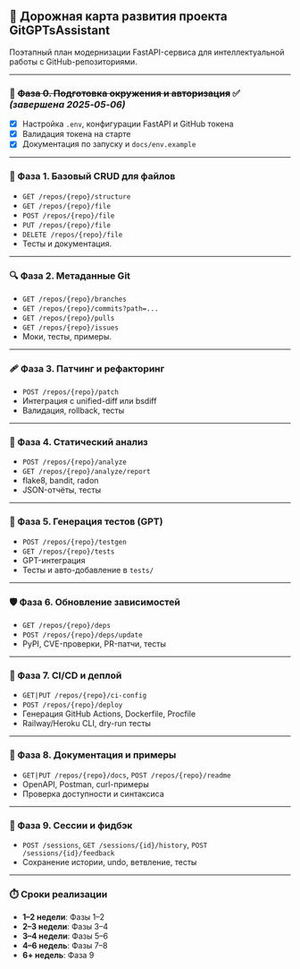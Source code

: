 ## 🚀 Дорожная карта развития проекта GitGPTsAssistant

Поэтапный план модернизации FastAPI-сервиса для интеллектуальной работы с GitHub-репозиториями.

---

### 🔰 ~~Фаза 0. Подготовка окружения и авторизация~~ ✅ *(завершена 2025‑05‑06)*
- [x] Настройка `.env`, конфигурации FastAPI и GitHub токена
- [x] Валидация токена на старте
- [x] Документация по запуску и `docs/env.example`

---

### 📁 Фаза 1. Базовый CRUD для файлов
- `GET /repos/{repo}/structure`
- `GET /repos/{repo}/file`
- `POST /repos/{repo}/file`
- `PUT /repos/{repo}/file`
- `DELETE /repos/{repo}/file`
- Тесты и документация.

---

### 🔍 Фаза 2. Метаданные Git
- `GET /repos/{repo}/branches`
- `GET /repos/{repo}/commits?path=...`
- `GET /repos/{repo}/pulls`
- `GET /repos/{repo}/issues`
- Моки, тесты, примеры.

---

### 🩹 Фаза 3. Патчинг и рефакторинг
- `POST /repos/{repo}/patch`
- Интеграция с unified-diff или bsdiff
- Валидация, rollback, тесты

---

### 🧠 Фаза 4. Статический анализ
- `POST /repos/{repo}/analyze`
- `GET /repos/{repo}/analyze/report`
- flake8, bandit, radon
- JSON-отчёты, тесты

---

### 🧪 Фаза 5. Генерация тестов (GPT)
- `POST /repos/{repo}/testgen`
- `GET /repos/{repo}/tests`
- GPT-интеграция
- Тесты и авто-добавление в `tests/`

---

### 🛡️ Фаза 6. Обновление зависимостей
- `GET /repos/{repo}/deps`
- `POST /repos/{repo}/deps/update`
- PyPI, CVE-проверки, PR-патчи, тесты

---

### 🚀 Фаза 7. CI/CD и деплой
- `GET|PUT /repos/{repo}/ci-config`
- `POST /repos/{repo}/deploy`
- Генерация GitHub Actions, Dockerfile, Procfile
- Railway/Heroku CLI, dry-run тесты

---

### 📘 Фаза 8. Документация и примеры
- `GET|PUT /repos/{repo}/docs`, `POST /repos/{repo}/readme`
- OpenAPI, Postman, curl-примеры
- Проверка доступности и синтаксиса

---

### 🧠 Фаза 9. Сессии и фидбэк
- `POST /sessions`, `GET /sessions/{id}/history`, `POST /sessions/{id}/feedback`
- Сохранение истории, undo, ветвление, тесты

---

### ⏱️ Сроки реализации
- **1–2 недели**: Фазы 1–2
- **2–3 недели**: Фазы 3–4
- **3–4 недели**: Фазы 5–6
- **4–6 недель**: Фазы 7–8
- **6+ недель**: Фаза 9